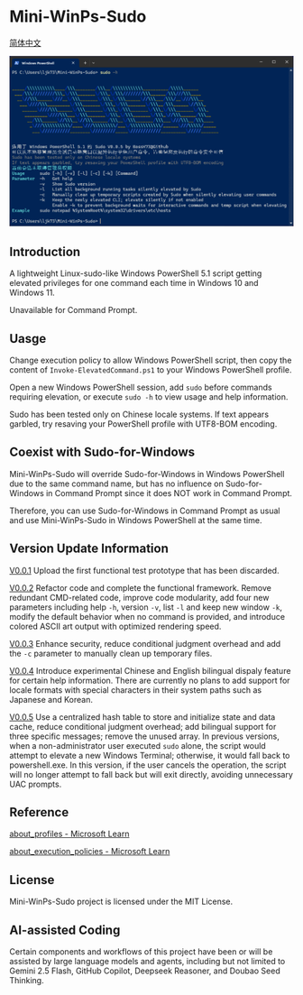 # Mini-WinPs-Sudo  
[简体中文](https://github.com/BossK73/Mini-WinPs-Sudo/blob/main/README_CHS.md)

![image](https://github.com/BossK73/Mini-WinPs-Sudo/blob/main/Pictures4Readme/Run_Sudo_h_V0.0.5.png)

## Introduction
A lightweight Linux-sudo-like Windows PowerShell 5.1 script getting elevated privileges for one command each time in Windows 10 and Windows 11.

Unavailable for Command Prompt.

## Uasge
Change execution policy to allow Windows PowerShell script, then copy the content of `Invoke-ElevatedCommand.ps1` to your Windows PowerShell profile.

Open a new Windows PowerShell session, add `sudo` before commands requiring elevation, or execute `sudo -h` to view usage and help information.

Sudo has been tested only on Chinese locale systems. If text appears garbled, try resaving your PowerShell profile with UTF8-BOM encoding.

## Coexist with Sudo-for-Windows
Mini-WinPs-Sudo will override Sudo-for-Windows in Windows PowerShell due to the same command name, but has no influence on Sudo-for-Windows in Command Prompt since it does NOT work in Command Prompt. 

Therefore, you can use Sudo-for-Windows in Command Prompt as usual and use Mini-WinPs-Sudo in Windows PowerShell at the same time.

## Version Update Information
[V0.0.1](https://github.com/BossK73/Mini-WinPs-Sudo/releases/tag/V0.0.1) Upload the first functional test prototype that has been discarded.

[V0.0.2](https://github.com/BossK73/Mini-WinPs-Sudo/releases/tag/V0.0.2) Refactor code and complete the functional framework. Remove redundant CMD-related code, improve code modularity, add four new parameters including help `-h`, version `-v`, list `-l` and keep new window `-k`, modify the default behavior when no command is provided, and introduce colored ASCII art output with optimized rendering speed.

[V0.0.3](https://github.com/BossK73/Mini-WinPs-Sudo/releases/tag/V0.0.3) Enhance security, reduce conditional judgment overhead and add the `-c` parameter to manually clean up temporary files.

[V0.0.4](https://github.com/BossK73/Mini-WinPs-Sudo/releases/tag/V0.0.4) Introduce experimental Chinese and English bilingual dispaly feature for certain help information. There are currently no plans to add support for locale formats with special characters in their system paths such as Japanese and Korean.

[V0.0.5](https://github.com/BossK73/Mini-WinPs-Sudo/releases/tag/V0.0.5) Use a centralized hash table to store and initialize state and data cache, reduce conditional judgment overhead; add bilingual support for three specific messages; remove the unused array. In previous versions, when a non-administrator user executed `sudo` alone, the script would attempt to elevate a new Windows Terminal; otherwise, it would fall back to powershell.exe. In this version, if the user cancels the operation, the script will no longer attempt to fall back but will exit directly, avoiding unnecessary UAC prompts.

## Reference
[about_profiles - Microsoft Learn](https://learn.microsoft.com/en-us/powershell/module/microsoft.powershell.core/about/about_profiles?view=powershell-5.1)

[about_execution_policies - Microsoft Learn](https://learn.microsoft.com/zh-cn/powershell/module/microsoft.powershell.core/about/about_execution_policies?view=powershell-5.1)

## License
Mini-WinPs-Sudo project is licensed under the MIT License.

## AI-assisted Coding
Certain components and workflows of this project have been or will be assisted by large language models and agents, including but not limited to Gemini 2.5 Flash, GitHub Copilot, Deepseek Reasoner, and Doubao Seed Thinking.